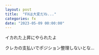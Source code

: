 ```yaml
---
layout: post
title:  "FXは大変だね..."
categories: fx
date: "2023-05-09 00:00:00"
---
```


イカれた上昇にやられたよ

クレカの支払いでポジション整理しないとな...
